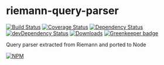 # riemann-query-parser

[![Build Status][ci-master]][travis-ci]
[![Coverage Status][coverage-master]][coveralls]
[![Dependency Status][dependency]][david]
[![devDependency Status][dev-dependency]][david-dev]
[![Downloads][downloads]][npm]
[![Greenkeeper badge][greenkeeper-enabled]][greenkeeper]

Query parser extracted from Riemann and ported to Node

[![NPM][npm-stats]][npm]

  [ci-master]: https://img.shields.io/travis/nextorigin/riemann-query-parser/master.svg?style=flat-square
  [travis-ci]: https://travis-ci.org/nextorigin/riemann-query-parser
  [coverage-master]: https://img.shields.io/coveralls/nextorigin/riemann-query-parser/master.svg?style=flat-square
  [coveralls]: https://coveralls.io/r/nextorigin/riemann-query-parser
  [dependency]: https://img.shields.io/david/nextorigin/riemann-query-parser.svg?style=flat-square
  [david]: https://david-dm.org/nextorigin/riemann-query-parser
  [dev-dependency]: https://img.shields.io/david/dev/nextorigin/riemann-query-parser.svg?style=flat-square
  [david-dev]: https://david-dm.org/nextorigin/riemann-query-parser?type=dev
  [downloads]: https://img.shields.io/npm/dm/riemann-query-parser.svg?style=flat-square
  [npm]: https://www.npmjs.org/package/riemann-query-parser
  [npm-stats]: https://nodei.co/npm/riemann-query-parser.png?downloads=true&downloadRank=true&stars=true
  [greenkeeper-enabled]: https://badges.greenkeeper.io/nextorigin/spine-awaitajax.svg
  [greenkeeper]: https://greenkeeper.io/
